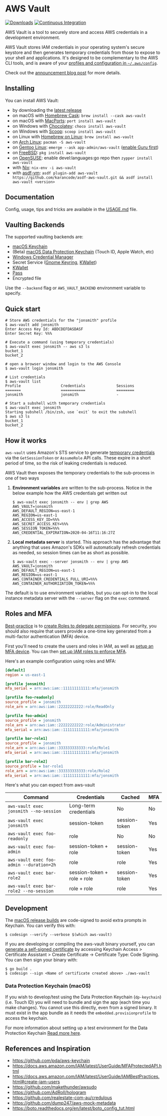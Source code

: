 # AWS Vault

[![Downloads](https://img.shields.io/github/downloads/99designs/aws-vault/total.svg)](https://github.com/99designs/aws-vault/releases)
[![Continuous Integration](https://github.com/99designs/aws-vault/workflows/Continuous%20Integration/badge.svg)](https://github.com/99designs/aws-vault/actions)

AWS Vault is a tool to securely store and access AWS credentials in a development environment.

AWS Vault stores IAM credentials in your operating system's secure keystore and then generates temporary credentials from those to expose to your shell and applications. It's designed to be complementary to the AWS CLI tools, and is aware of your [profiles and configuration in `~/.aws/config`](https://docs.aws.amazon.com/cli/latest/userguide/cli-chap-getting-started.html#cli-config-files).

Check out the [announcement blog post](https://99designs.com.au/tech-blog/blog/2015/10/26/aws-vault/) for more details.

## Installing

You can install AWS Vault:
- by downloading the [latest release](https://github.com/99designs/aws-vault/releases/latest)
- on macOS with [Homebrew Cask](https://formulae.brew.sh/cask/aws-vault): `brew install --cask aws-vault`
- on macOS with [MacPorts](https://ports.macports.org/port/aws-vault/summary): `port install aws-vault`
- on Windows with [Chocolatey](https://chocolatey.org/packages/aws-vault): `choco install aws-vault`
- on Windows with [Scoop](https://scoop.sh/): `scoop install aws-vault`
- on Linux with [Homebrew on Linux](https://formulae.brew.sh/formula/aws-vault): `brew install aws-vault`
- on [Arch Linux](https://www.archlinux.org/packages/community/x86_64/aws-vault/): `pacman -S aws-vault`
- on [Gentoo Linux](https://github.com/gentoo/guru/tree/master/app-admin/aws-vault): `emerge --ask app-admin/aws-vault` ([enable Guru first](https://wiki.gentoo.org/wiki/Project:GURU/Information_for_End_Users))
- on [FreeBSD](https://www.freshports.org/security/aws-vault/): `pkg install aws-vault`
- on [OpenSUSE](https://software.opensuse.org/package/aws-vault): enable devel:languages:go repo then `zypper install aws-vault`
- with [Nix](https://search.nixos.org/packages?show=aws-vault&query=aws-vault): `nix-env -i aws-vault`
- with [asdf-vm](https://github.com/karancode/asdf-aws-vault): `asdf plugin-add aws-vault https://github.com/karancode/asdf-aws-vault.git && asdf install aws-vault <version>`

## Documentation

Config, usage, tips and tricks are available in the [USAGE.md](./USAGE.md) file.

## Vaulting Backends

The supported vaulting backends are:


* [macOS Keychain](https://support.apple.com/en-au/guide/keychain-access/welcome/mac)
* (Beta) [macOS Data Protection Keychain](https://developer.apple.com/documentation/technotes/tn3137-on-mac-keychains#API-differences:~:text=File%2Dbased%20keychain-,Data%20protection%20keychain,-The%20file%2Dbased) (Touch ID, Apple Watch, etc)
* [Windows Credential Manager](https://support.microsoft.com/en-au/help/4026814/windows-accessing-credential-manager)
* Secret Service ([Gnome Keyring](https://wiki.gnome.org/Projects/GnomeKeyring), [KWallet](https://kde.org/applications/system/org.kde.kwalletmanager5))
* [KWallet](https://kde.org/applications/system/org.kde.kwalletmanager5)
* [Pass](https://www.passwordstore.org/)
* Encrypted file

Use the `--backend` flag or `AWS_VAULT_BACKEND` environment variable to specify.

## Quick start

```shell
# Store AWS credentials for the "jonsmith" profile
$ aws-vault add jonsmith
Enter Access Key Id: ABDCDEFDASDASF
Enter Secret Key: %%%

# Execute a command (using temporary credentials)
$ aws-vault exec jonsmith -- aws s3 ls
bucket_1
bucket_2

# open a browser window and login to the AWS Console
$ aws-vault login jonsmith

# List credentials
$ aws-vault list
Profile                  Credentials              Sessions
=======                  ===========              ========
jonsmith                 jonsmith                 -

# Start a subshell with temporary credentials
$ aws-vault exec jonsmith
Starting subshell /bin/zsh, use `exit` to exit the subshell
$ aws s3 ls
bucket_1
bucket_2
```

## How it works

`aws-vault` uses Amazon's STS service to generate [temporary credentials](https://docs.aws.amazon.com/IAM/latest/UserGuide/id_credentials_temp.html) via the `GetSessionToken` or `AssumeRole` API calls. These expire in a short period of time, so the risk of leaking credentials is reduced.

AWS Vault then exposes the temporary credentials to the sub-process in one of two ways

1. **Environment variables** are written to the sub-process. Notice in the below example how the AWS credentials get written out
   ```shell
   $ aws-vault exec jonsmith -- env | grep AWS
   AWS_VAULT=jonsmith
   AWS_DEFAULT_REGION=us-east-1
   AWS_REGION=us-east-1
   AWS_ACCESS_KEY_ID=%%%
   AWS_SECRET_ACCESS_KEY=%%%
   AWS_SESSION_TOKEN=%%%
   AWS_CREDENTIAL_EXPIRATION=2020-04-16T11:16:27Z
   ```
2. **Local metadata server** is started. This approach has the advantage that anything that uses Amazon's SDKs will automatically refresh credentials as needed, so session times can be as short as possible.
   ```shell
   $ aws-vault exec --server jonsmith -- env | grep AWS
   AWS_VAULT=jonsmith
   AWS_DEFAULT_REGION=us-east-1
   AWS_REGION=us-east-1
   AWS_CONTAINER_CREDENTIALS_FULL_URI=%%%
   AWS_CONTAINER_AUTHORIZATION_TOKEN=%%%
   ```

The default is to use environment variables, but you can opt-in to the local instance metadata server with the `--server` flag on the `exec` command.

## Roles and MFA

[Best-practice](https://docs.aws.amazon.com/IAM/latest/UserGuide/best-practices.html#delegate-using-roles) is to [create Roles to delegate permissions](https://docs.aws.amazon.com/cli/latest/userguide/cli-roles.html). For security, you should also require that users provide a one-time key generated from a multi-factor authentication (MFA) device.

First you'll need to create the users and roles in IAM, as well as [setup an MFA device](https://docs.aws.amazon.com/IAM/latest/UserGuide/GenerateMFAConfigAccount.html). You can then [set up IAM roles to enforce MFA](https://docs.aws.amazon.com/cli/latest/userguide/cli-configure-role.html#cli-configure-role-mfa).

Here's an example configuration using roles and MFA:

```ini
[default]
region = us-east-1

[profile jonsmith]
mfa_serial = arn:aws:iam::111111111111:mfa/jonsmith

[profile foo-readonly]
source_profile = jonsmith
role_arn = arn:aws:iam::22222222222:role/ReadOnly

[profile foo-admin]
source_profile = jonsmith
role_arn = arn:aws:iam::22222222222:role/Administrator
mfa_serial = arn:aws:iam::111111111111:mfa/jonsmith

[profile bar-role1]
source_profile = jonsmith
role_arn = arn:aws:iam::333333333333:role/Role1
mfa_serial = arn:aws:iam::111111111111:mfa/jonsmith

[profile bar-role2]
source_profile = bar-role1
role_arn = arn:aws:iam::333333333333:role/Role2
mfa_serial = arn:aws:iam::111111111111:mfa/jonsmith
```

Here's what you can expect from aws-vault

| Command                                  | Credentials                 | Cached        | MFA |
|------------------------------------------|-----------------------------|---------------|-----|
| `aws-vault exec jonsmith --no-session`   | Long-term credentials       | No            | No  |
| `aws-vault exec jonsmith`                | session-token               | session-token | Yes |
| `aws-vault exec foo-readonly`            | role                        | No            | No  |
| `aws-vault exec foo-admin`               | session-token + role        | session-token | Yes |
| `aws-vault exec foo-admin --duration=2h` | role                        | role          | Yes |
| `aws-vault exec bar-role2`               | session-token + role + role | session-token | Yes |
| `aws-vault exec bar-role2 --no-session`  | role + role                 | role          | Yes |

## Development

The [macOS release builds](https://github.com/99designs/aws-vault/releases) are code-signed to avoid extra prompts in Keychain. You can verify this with:
```shell
$ codesign --verify --verbose $(which aws-vault)
```

If you are developing or compiling the aws-vault binary yourself, you can [generate a self-signed certificate](https://support.apple.com/en-au/guide/keychain-access/kyca8916/mac) by accessing Keychain Access > Certificate Assistant > Create Certificate -> Certificate Type: Code Signing. You can then sign your binary with:
```shell
$ go build .
$ codesign --sign <Name of certificate created above> ./aws-vault
```

### Data Protection Keychain (macOS)

If you wish to develop/test using the Data Protection Keychain (`dp-keychain`) (i.e. Touch ID) you will need to bundle and sign the app (each time you make changes). You cannot use this directly, even from a signed binary. It must exist in the app bundle as it needs the `embedded.provisionprofile` to access the keychain.

For more information about setting up a test environment for the Data Protection Keychain [Read more here](./USAGE.md#developing-with-the-data-protection-keychain-ie-touch-id).

## References and Inspiration

 * https://github.com/pda/aws-keychain
 * https://docs.aws.amazon.com/IAM/latest/UserGuide/MFAProtectedAPI.html
 * https://docs.aws.amazon.com/IAM/latest/UserGuide/IAMBestPractices.html#create-iam-users
 * https://github.com/makethunder/awsudo
 * https://github.com/AdRoll/hologram
 * https://github.com/realestate-com-au/credulous
 * https://github.com/dump247/aws-mock-metadata
 * https://boto.readthedocs.org/en/latest/boto_config_tut.html
